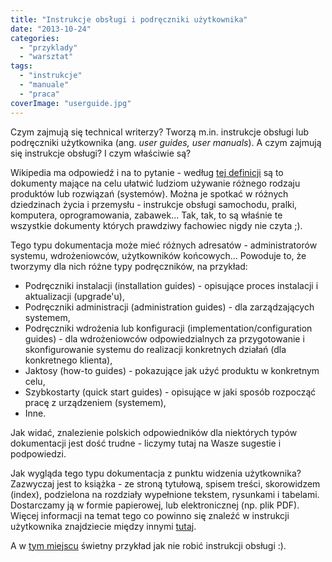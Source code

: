 ```yaml
---
title: "Instrukcje obsługi i podręczniki użytkownika"
date: "2013-10-24"
categories:
  - "przyklady"
  - "warsztat"
tags:
  - "instrukcje"
  - "manuale"
  - "praca"
coverImage: "userguide.jpg"
---
```


Czym zajmują się technical writerzy? Tworzą m.in. instrukcje obsługi lub podręczniki użytkownika (ang. _user guides, user manuals_). A czym zajmują się instrukcje obsługi? I czym właściwie są?

Wikipedia ma odpowiedź i na to pytanie - według [tej definicji](http://en.wikipedia.org/wiki/User_guide) są to dokumenty mające na celu ułatwić ludziom używanie różnego rodzaju produktów lub rozwiązań (systemów). Można je spotkać w różnych dziedzinach życia i przemysłu - instrukcje obsługi samochodu, pralki, komputera, oprogramowania, zabawek... Tak, tak, to są właśnie te wszystkie dokumenty których prawdziwy fachowiec nigdy nie czyta ;).

Tego typu dokumentacja może mieć różnych adresatów - administratorów systemu, wdrożeniowców, użytkowników końcowych... Powoduje to, że tworzymy dla nich różne typy podręczników, na przykład:

- Podręczniki instalacji (installation guides) - opisujące proces instalacji i aktualizacji (upgrade'u),
- Podręczniki administracji (administration guides) - dla zarządzających systemem,
- Podręczniki wdrożenia lub konfiguracji (implementation/configuration guides) - dla wdrożeniowców odpowiedzialnych za przygotowanie i skonfigurowanie systemu do realizacji konkretnych działań (dla konkretnego klienta),
- Jaktosy (how-to guides) - pokazujące jak użyć produktu w konkretnym celu,
- Szybkostarty (quick start guides) - opisujące w jaki sposób rozpocząć pracę z urządzeniem (systemem),
- Inne.

Jak widać, znalezienie polskich odpowiedników dla niektórych typów dokumentacji jest dość trudne - liczymy tutaj na Wasze sugestie i podpowiedzi.

Jak wygląda tego typu dokumentacja z punktu widzenia użytkownika? Zazwyczaj jest to książka - ze stroną tytułową, spisem treści, skorowidzem (index), podzielona na rozdziały wypełnione tekstem, rysunkami i tabelami. Dostarczamy ją w formie papierowej, lub elektronicznej (np. plik PDF). Więcej informacji na temat tego co powinno się znaleźć w instrukcji użytkownika znajdziecie między innymi [tutaj](http://www.prismnet.com/~hcexres/textbook/user_guides.html).

A w [tym miejscu](http://imgrin.pl/meme/4492#.UmTww6BM_1w.link) świetny przykład jak nie robić instrukcji obsługi :).
